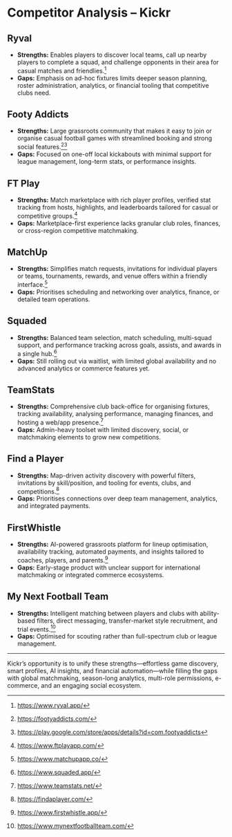 # Competitor Analysis – Kickr

## Ryval
- **Strengths:** Enables players to discover local teams, call up nearby players to complete a squad, and challenge opponents in their area for casual matches and friendlies.[^ryval-1]
- **Gaps:** Emphasis on ad-hoc fixtures limits deeper season planning, roster administration, analytics, or financial tooling that competitive clubs need.

## Footy Addicts
- **Strengths:** Large grassroots community that makes it easy to join or organise casual football games with streamlined booking and strong social features.[^footyaddicts-1][^footyaddicts-2]
- **Gaps:** Focused on one-off local kickabouts with minimal support for league management, long-term stats, or performance insights.

## FT Play
- **Strengths:** Match marketplace with rich player profiles, verified stat tracking from hosts, highlights, and leaderboards tailored for casual or competitive groups.[^ftplay-1]
- **Gaps:** Marketplace-first experience lacks granular club roles, finances, or cross-region competitive matchmaking.

## MatchUp
- **Strengths:** Simplifies match requests, invitations for individual players or teams, tournaments, rewards, and venue offers within a friendly interface.[^matchup-1]
- **Gaps:** Prioritises scheduling and networking over analytics, finance, or detailed team operations.

## Squaded
- **Strengths:** Balanced team selection, match scheduling, multi-squad support, and performance tracking across goals, assists, and awards in a single hub.[^squaded-1]
- **Gaps:** Still rolling out via waitlist, with limited global availability and no advanced analytics or commerce features yet.

## TeamStats
- **Strengths:** Comprehensive club back-office for organising fixtures, tracking availability, analysing performance, managing finances, and hosting a web/app presence.[^teamstats-1]
- **Gaps:** Admin-heavy toolset with limited discovery, social, or matchmaking elements to grow new competitions.

## Find a Player
- **Strengths:** Map-driven activity discovery with powerful filters, invitations by skill/position, and tooling for events, clubs, and competitions.[^findaplayer-1]
- **Gaps:** Prioritises connections over deep team management, analytics, and integrated payments.

## FirstWhistle
- **Strengths:** AI-powered grassroots platform for lineup optimisation, availability tracking, automated payments, and insights tailored to coaches, players, and parents.[^firstwhistle-1]
- **Gaps:** Early-stage product with unclear support for international matchmaking or integrated commerce ecosystems.

## My Next Football Team
- **Strengths:** Intelligent matching between players and clubs with ability-based filters, direct messaging, transfer-market style recruitment, and trial events.[^mnft-1]
- **Gaps:** Optimised for scouting rather than full-spectrum club or league management.

---

Kickr’s opportunity is to unify these strengths—effortless game discovery, smart profiles, AI insights, and financial automation—while filling the gaps with global matchmaking, season-long analytics, multi-role permissions, e-commerce, and an engaging social ecosystem.

[^ryval-1]: https://www.ryval.app/
[^footyaddicts-1]: https://footyaddicts.com/
[^footyaddicts-2]: https://play.google.com/store/apps/details?id=com.footyaddicts
[^ftplay-1]: https://www.ftplayapp.com/
[^matchup-1]: https://www.matchupapp.co/
[^squaded-1]: https://www.squaded.app/
[^teamstats-1]: https://www.teamstats.net/
[^findaplayer-1]: https://findaplayer.com/
[^firstwhistle-1]: https://www.firstwhistle.app/
[^mnft-1]: https://www.mynextfootballteam.com/
